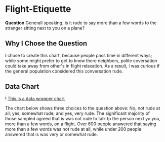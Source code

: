 # Flight-Etiquette

**Question** Generall speaking, is it rude to say more than a few words to the stranger sitting next to you on a plane?

## Why I Chose the Question

I chose to create this chart, because people pass time in different ways; while some might prefer to get to know there neighbors, polite coversation could take away from other's in flight relaxation. As a result, I was curious if the general population considered this conversation rude. 

## Data Chart

! [This is a data wrapper chart](Data-Wrapper.png)

The chart below shows three choices to the question above: No, not rude at all; yes, somewhat rude; and yes, very rude. The significant majority of those sampled agreed that is was not rude to talk tp the person next yo you, more than a few words, on a flight.  Over 600 people answered that saying more than a few words was not rude at all, while under 200 people answered that is was very or somewhat rude. 



